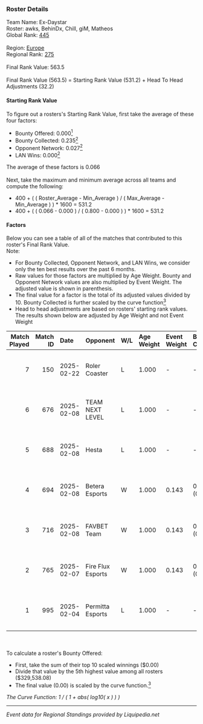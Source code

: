 ### Roster Details<br />
Team Name: Ex-Daystar<br />
Roster: awks, BehinDx, Chill, giM, Matheos<br />
Global Rank: [445](../standings_global.md)<br />
<br />
Region: [Europe]( ../standings_europe.md)<br />
Regional Rank: [275]( ../standings_europe.md)<br />
<br />
Final Rank Value:  563.5<br />
<br />
Final Rank Value (563.5) = Starting Rank Value (531.2) + Head To Head Adjustments (32.2)<br />

#### Starting Rank Value<br />
To figure out a rosters's Starting Rank Value, first take the average of these four factors:<br />
- Bounty Offered: 0.000[<sup>1</sup>](#table2)
- Bounty Collected: 0.235[<sup>2</sup>](#table1)
- Opponent Network: 0.027[<sup>2</sup>](#table1)
- LAN Wins: 0.000[<sup>2</sup>](#table1)

The average of these factors is 0.066<br />
<br />
Next, take the maximum and minimum average across all teams and compute the following:<br />
- 400 + ( ( Roster_Average - Min_Average ) / ( Max_Average - Min_Average ) ) * 1600 = 531.2
- 400 + ( ( 0.066 - 0.000 ) / ( 0.800 - 0.000 ) ) * 1600 = 531.2


#### Factors<br />
Below you can see a table of all of the matches that contributed to this roster's Final Rank Value.<br />
Note:<br />

- For Bounty Collected, Opponent Network, and LAN Wins, we consider only the ten best results over the past 6 months.
- Raw values for those factors are multiplied by Age Weight. Bounty and Opponent Network values are also multiplied by Event Weight. The adjusted value is shown in parenthesis.
- The final value for a factor is the total of its adjusted values divided by 10. Bounty Collected is further scaled by the curve function[<sup>3</sup>](#curveFunction)
- Head to head adjustments are based on rosters' starting rank values. The results shown below are adjusted by Age Weight and not Event Weight
<span id="table1"></span><br />


| Match Played | Match ID | Date       | Opponent          | W/L | Age Weight | Event Weight | Bounty Collected | Opponent Network | LAN Wins  | H2H Adj. | Roster                             |
| -: | -: | :- | :- | :- | :- | :- | :- | :- | :- | -: | :- |
|            7 |      150 | 2025-02-22 | Roler Coaster     | L   | 1.000      | -            | -                | -                | -         |   -16.94 | awks, BehinDx, Chill, giM, Matheos |
|            6 |      676 | 2025-02-08 | TEAM NEXT LEVEL   | L   | 1.000      | -            | -                | -                | -         |    -8.08 | awks, BehinDx, Chill, giM, Matheos |
|            5 |      688 | 2025-02-08 | Hesta             | L   | 1.000      | -            | -                | -                | -         |    -7.99 | awks, BehinDx, Chill, giM, Matheos |
|            4 |      694 | 2025-02-08 | Betera Esports    | W   | 1.000      | 0.143        | 0.000 (0.000)    | 0.094 (0.013)    | 0 (0.000) |    15.57 | awks, BehinDx, Chill, giM, Matheos |
|            3 |      716 | 2025-02-08 | FAVBET Team       | W   | 1.000      | 0.143        | 0.031 (0.004)    | 0.801 (0.114)    | 0 (0.000) |    25.66 | awks, BehinDx, Chill, giM, Matheos |
|            2 |      765 | 2025-02-07 | Fire Flux Esports | W   | 1.000      | 0.143        | 0.008 (0.001)    | 1.000 (0.143)    | 0 (0.000) |    28.23 | awks, BehinDx, Chill, giM, Matheos |
|            1 |      995 | 2025-02-04 | Permitta Esports  | L   | 1.000      | -            | -                | -                | -         |    -4.25 | awks, BehinDx, Chill, giM, Matheos |

<br />
<span id="table2"></span><br />
To calculate a roster's Bounty Offered:<br />

- First, take the sum of their top 10 scaled winnings ($0.00)
- Divide that value by the 5th highest value among all rosters ($329,538.08)
- The final value (0.00) is scaled by the curve function.[<sup>3</sup>](#curveFunction)

<span id="curveFunction"></span>_The Curve Function: 1 / ( 1 + abs( log10( x ) ) )_<br />

---
_Event data for Regional Standings provided by Liquipedia.net_<br />
